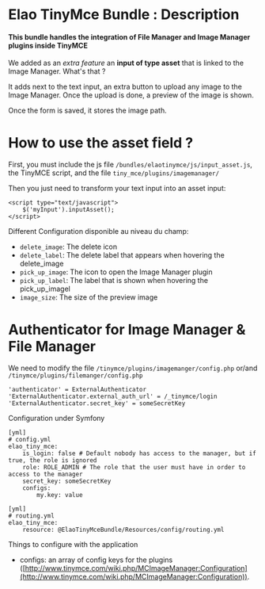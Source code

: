# Elao TinyMce Bundle : Description

#### This bundle handles the integration of File Manager and  Image Manager plugins inside TinyMCE

We added as an _extra feature_ an **input of type asset** that is linked to the Image Manager.
What's that ?

It adds next to the text input, an extra button to upload any image to the Image Manager. Once the upload is done, a preview of the image is shown.

Once the form is saved, it stores the image path.


# How to use the asset field ?

First, you must include the js file `/bundles/elaotinymce/js/input_asset.js`, the TinyMCE script, and the file `tiny_mce/plugins/imagemanager/`

Then you just need to transform your text input into an asset input:

    <script type="text/javascript">
        $('myInput').inputAsset();
    </script>

Different Configuration disponible au niveau du champ:

- `delete_image`: The delete icon
- `delete_label`: The delete label that appears when hovering the delete_image
- `pick_up_image`: The icon to open the Image Manager plugin
- `pick_up_label`: The label that is shown when hovering the pick_up_imagel
- `image_size`: The size of the preview image


# Authenticator for Image Manager & File Manager

We need to modify the file `/tinymce/plugins/imagemanger/config.php` or/and `/tinymce/plugins/filemanger/config.php `


    'authenticator' = ExternalAuthenticator
    'ExternalAuthenticator.external_auth_url' = /_tinymce/login
    'ExternalAuthenticator.secret_key' = someSecretKey

Configuration under Symfony

    [yml]
    # config.yml
    elao_tiny_mce:
        is_login: false # Default nobody has access to the manager, but if true, the role is ignored
        role: ROLE_ADMIN # The role that the user must have in order to access to the manager
        secret_key: someSecretKey
        configs:
            my.key: value

    [yml]
    # routing.yml
    elao_tiny_mce:
        resource: @ElaoTinyMceBundle/Resources/config/routing.yml

Things to configure with the application
- configs: an array of config keys for the plugins ([http://www.tinymce.com/wiki.php/MCImageManager:Configuration](http://www.tinymce.com/wiki.php/MCImageManager:Configuration)).
